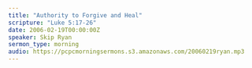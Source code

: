 ```yaml
---
title: "Authority to Forgive and Heal"
scripture: "Luke 5:17-26"
date: 2006-02-19T00:00:00Z
speaker: Skip Ryan
sermon_type: morning
audio: https://pcpcmorningsermons.s3.amazonaws.com/20060219ryan.mp3 
---
```



